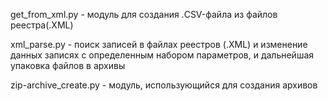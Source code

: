 get_from_xml.py - модуль для создания .CSV-файла из файлов реестра(.XML)

xml_parse.py - поиск записей в файлах реестров (.XML) и изменение данных записях с определенным набором параметров, и дальнейшая упаковка файлов в архивы

zip-archive_create.py - модуль, использующийся для создания архивов
